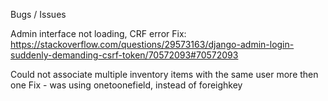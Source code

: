 Bugs / Issues

Admin interface not loading, CRF error
Fix: https://stackoverflow.com/questions/29573163/django-admin-login-suddenly-demanding-csrf-token/70572093#70572093

Could not associate multiple inventory items with the same user more then one
Fix - was using onetoonefield, instead of foreighkey



